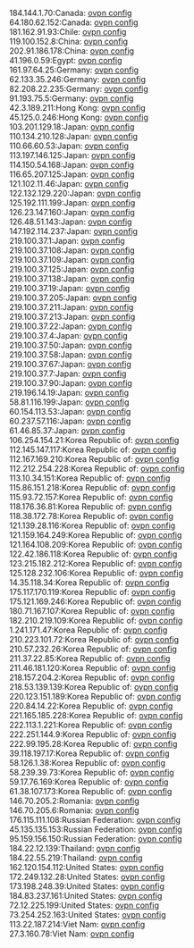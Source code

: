 184.144.1.70:Canada: [ovpn config](vpn/184_144_1_70.ovpn)  
64.180.62.152:Canada: [ovpn config](vpn/64_180_62_152.ovpn)  
181.162.91.93:Chile: [ovpn config](vpn/181_162_91_93.ovpn)  
119.100.152.8:China: [ovpn config](vpn/119_100_152_8.ovpn)  
202.91.186.178:China: [ovpn config](vpn/202_91_186_178.ovpn)  
41.196.0.59:Egypt: [ovpn config](vpn/41_196_0_59.ovpn)  
161.97.64.25:Germany: [ovpn config](vpn/161_97_64_25.ovpn)  
62.133.35.246:Germany: [ovpn config](vpn/62_133_35_246.ovpn)  
82.208.22.235:Germany: [ovpn config](vpn/82_208_22_235.ovpn)  
91.193.75.5:Germany: [ovpn config](vpn/91_193_75_5.ovpn)  
42.3.189.211:Hong Kong: [ovpn config](vpn/42_3_189_211.ovpn)  
45.125.0.246:Hong Kong: [ovpn config](vpn/45_125_0_246.ovpn)  
103.201.129.18:Japan: [ovpn config](vpn/103_201_129_18.ovpn)  
110.134.210.128:Japan: [ovpn config](vpn/110_134_210_128.ovpn)  
110.66.60.53:Japan: [ovpn config](vpn/110_66_60_53.ovpn)  
113.197.146.125:Japan: [ovpn config](vpn/113_197_146_125.ovpn)  
114.150.54.168:Japan: [ovpn config](vpn/114_150_54_168.ovpn)  
116.65.207.125:Japan: [ovpn config](vpn/116_65_207_125.ovpn)  
121.102.11.46:Japan: [ovpn config](vpn/121_102_11_46.ovpn)  
122.132.129.220:Japan: [ovpn config](vpn/122_132_129_220.ovpn)  
125.192.111.199:Japan: [ovpn config](vpn/125_192_111_199.ovpn)  
126.23.147.160:Japan: [ovpn config](vpn/126_23_147_160.ovpn)  
126.48.51.143:Japan: [ovpn config](vpn/126_48_51_143.ovpn)  
147.192.114.237:Japan: [ovpn config](vpn/147_192_114_237.ovpn)  
219.100.37.1:Japan: [ovpn config](vpn/219_100_37_1.ovpn)  
219.100.37.108:Japan: [ovpn config](vpn/219_100_37_108.ovpn)  
219.100.37.109:Japan: [ovpn config](vpn/219_100_37_109.ovpn)  
219.100.37.125:Japan: [ovpn config](vpn/219_100_37_125.ovpn)  
219.100.37.138:Japan: [ovpn config](vpn/219_100_37_138.ovpn)  
219.100.37.19:Japan: [ovpn config](vpn/219_100_37_19.ovpn)  
219.100.37.205:Japan: [ovpn config](vpn/219_100_37_205.ovpn)  
219.100.37.211:Japan: [ovpn config](vpn/219_100_37_211.ovpn)  
219.100.37.213:Japan: [ovpn config](vpn/219_100_37_213.ovpn)  
219.100.37.22:Japan: [ovpn config](vpn/219_100_37_22.ovpn)  
219.100.37.4:Japan: [ovpn config](vpn/219_100_37_4.ovpn)  
219.100.37.50:Japan: [ovpn config](vpn/219_100_37_50.ovpn)  
219.100.37.58:Japan: [ovpn config](vpn/219_100_37_58.ovpn)  
219.100.37.67:Japan: [ovpn config](vpn/219_100_37_67.ovpn)  
219.100.37.7:Japan: [ovpn config](vpn/219_100_37_7.ovpn)  
219.100.37.90:Japan: [ovpn config](vpn/219_100_37_90.ovpn)  
219.196.14.19:Japan: [ovpn config](vpn/219_196_14_19.ovpn)  
58.81.116.199:Japan: [ovpn config](vpn/58_81_116_199.ovpn)  
60.154.113.53:Japan: [ovpn config](vpn/60_154_113_53.ovpn)  
60.237.57.116:Japan: [ovpn config](vpn/60_237_57_116.ovpn)  
61.46.85.37:Japan: [ovpn config](vpn/61_46_85_37.ovpn)  
106.254.154.21:Korea Republic of: [ovpn config](vpn/106_254_154_21.ovpn)  
112.145.147.117:Korea Republic of: [ovpn config](vpn/112_145_147_117.ovpn)  
112.167.169.210:Korea Republic of: [ovpn config](vpn/112_167_169_210.ovpn)  
112.212.254.228:Korea Republic of: [ovpn config](vpn/112_212_254_228.ovpn)  
113.10.34.151:Korea Republic of: [ovpn config](vpn/113_10_34_151.ovpn)  
115.86.151.218:Korea Republic of: [ovpn config](vpn/115_86_151_218.ovpn)  
115.93.72.157:Korea Republic of: [ovpn config](vpn/115_93_72_157.ovpn)  
118.176.36.81:Korea Republic of: [ovpn config](vpn/118_176_36_81.ovpn)  
118.38.172.78:Korea Republic of: [ovpn config](vpn/118_38_172_78.ovpn)  
121.139.28.116:Korea Republic of: [ovpn config](vpn/121_139_28_116.ovpn)  
121.159.164.249:Korea Republic of: [ovpn config](vpn/121_159_164_249.ovpn)  
121.164.108.209:Korea Republic of: [ovpn config](vpn/121_164_108_209.ovpn)  
122.42.186.118:Korea Republic of: [ovpn config](vpn/122_42_186_118.ovpn)  
123.215.182.212:Korea Republic of: [ovpn config](vpn/123_215_182_212.ovpn)  
125.128.232.106:Korea Republic of: [ovpn config](vpn/125_128_232_106.ovpn)  
14.35.118.34:Korea Republic of: [ovpn config](vpn/14_35_118_34.ovpn)  
175.117.170.119:Korea Republic of: [ovpn config](vpn/175_117_170_119.ovpn)  
175.121.169.246:Korea Republic of: [ovpn config](vpn/175_121_169_246.ovpn)  
180.71.167.107:Korea Republic of: [ovpn config](vpn/180_71_167_107.ovpn)  
182.210.219.109:Korea Republic of: [ovpn config](vpn/182_210_219_109.ovpn)  
1.241.171.47:Korea Republic of: [ovpn config](vpn/1_241_171_47.ovpn)  
210.223.101.72:Korea Republic of: [ovpn config](vpn/210_223_101_72.ovpn)  
210.57.232.26:Korea Republic of: [ovpn config](vpn/210_57_232_26.ovpn)  
211.37.22.85:Korea Republic of: [ovpn config](vpn/211_37_22_85.ovpn)  
211.46.181.120:Korea Republic of: [ovpn config](vpn/211_46_181_120.ovpn)  
218.157.204.2:Korea Republic of: [ovpn config](vpn/218_157_204_2.ovpn)  
218.53.139.139:Korea Republic of: [ovpn config](vpn/218_53_139_139.ovpn)  
220.123.151.189:Korea Republic of: [ovpn config](vpn/220_123_151_189.ovpn)  
220.84.14.22:Korea Republic of: [ovpn config](vpn/220_84_14_22.ovpn)  
221.165.185.228:Korea Republic of: [ovpn config](vpn/221_165_185_228.ovpn)  
222.113.1.221:Korea Republic of: [ovpn config](vpn/222_113_1_221.ovpn)  
222.251.144.9:Korea Republic of: [ovpn config](vpn/222_251_144_9.ovpn)  
222.99.195.28:Korea Republic of: [ovpn config](vpn/222_99_195_28.ovpn)  
39.118.197.17:Korea Republic of: [ovpn config](vpn/39_118_197_17.ovpn)  
58.126.1.38:Korea Republic of: [ovpn config](vpn/58_126_1_38.ovpn)  
58.239.39.73:Korea Republic of: [ovpn config](vpn/58_239_39_73.ovpn)  
59.17.76.169:Korea Republic of: [ovpn config](vpn/59_17_76_169.ovpn)  
61.38.107.173:Korea Republic of: [ovpn config](vpn/61_38_107_173.ovpn)  
146.70.205.2:Romania: [ovpn config](vpn/146_70_205_2.ovpn)  
146.70.205.6:Romania: [ovpn config](vpn/146_70_205_6.ovpn)  
176.115.111.108:Russian Federation: [ovpn config](vpn/176_115_111_108.ovpn)  
45.135.135.153:Russian Federation: [ovpn config](vpn/45_135_135_153.ovpn)  
95.159.156.150:Russian Federation: [ovpn config](vpn/95_159_156_150.ovpn)  
184.22.12.139:Thailand: [ovpn config](vpn/184_22_12_139.ovpn)  
184.22.55.219:Thailand: [ovpn config](vpn/184_22_55_219.ovpn)  
162.120.154.112:United States: [ovpn config](vpn/162_120_154_112.ovpn)  
172.249.132.28:United States: [ovpn config](vpn/172_249_132_28.ovpn)  
173.198.248.39:United States: [ovpn config](vpn/173_198_248_39.ovpn)  
184.83.237.161:United States: [ovpn config](vpn/184_83_237_161.ovpn)  
72.12.225.199:United States: [ovpn config](vpn/72_12_225_199.ovpn)  
73.254.252.163:United States: [ovpn config](vpn/73_254_252_163.ovpn)  
113.22.187.214:Viet Nam: [ovpn config](vpn/113_22_187_214.ovpn)  
27.3.160.78:Viet Nam: [ovpn config](vpn/27_3_160_78.ovpn)  
